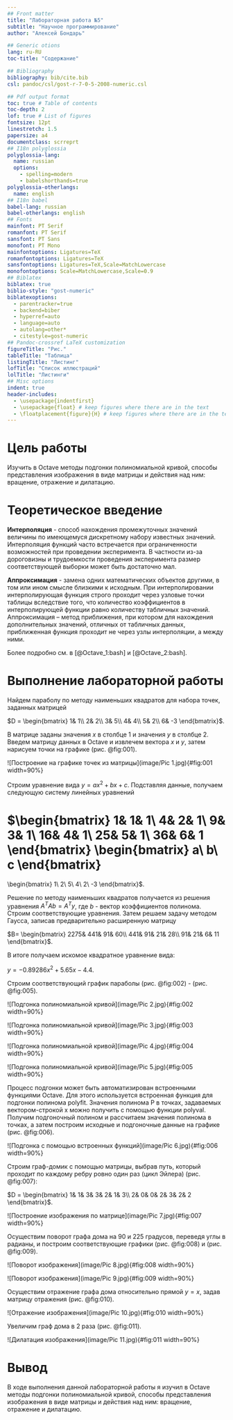 ```yaml
---
## Front matter
title: "Лабораторная работа №5"
subtitle: "Научное программирование"
author: "Алексей Бондарь"

## Generic otions
lang: ru-RU
toc-title: "Содержание"

## Bibliography
bibliography: bib/cite.bib
csl: pandoc/csl/gost-r-7-0-5-2008-numeric.csl

## Pdf output format
toc: true # Table of contents
toc-depth: 2
lof: true # List of figures
fontsize: 12pt
linestretch: 1.5
papersize: a4
documentclass: scrreprt
## I18n polyglossia
polyglossia-lang:
  name: russian
  options:
	- spelling=modern
	- babelshorthands=true
polyglossia-otherlangs:
  name: english
## I18n babel
babel-lang: russian
babel-otherlangs: english
## Fonts
mainfont: PT Serif
romanfont: PT Serif
sansfont: PT Sans
monofont: PT Mono
mainfontoptions: Ligatures=TeX
romanfontoptions: Ligatures=TeX
sansfontoptions: Ligatures=TeX,Scale=MatchLowercase
monofontoptions: Scale=MatchLowercase,Scale=0.9
## Biblatex
biblatex: true
biblio-style: "gost-numeric"
biblatexoptions:
  - parentracker=true
  - backend=biber
  - hyperref=auto
  - language=auto
  - autolang=other*
  - citestyle=gost-numeric
## Pandoc-crossref LaTeX customization
figureTitle: "Рис."
tableTitle: "Таблица"
listingTitle: "Листинг"
lofTitle: "Список иллюстраций"
lolTitle: "Листинги"
## Misc options
indent: true
header-includes:
  - \usepackage{indentfirst}
  - \usepackage{float} # keep figures where there are in the text
  - \floatplacement{figure}{H} # keep figures where there are in the text
---
```


# Цель работы

Изучить в Octave методы подгонки полиномиальной кривой, способы представления изображения в виде матрицы и действия над ним: вращение, отражение и дилатацию.

# Теоретическое введение

__Интерполяция__ - способ нахождения промежуточных значений величины по имеющемуся дискретному набору известных значений. Интерполяция функций часто встречается при
ограниченности возможностей при проведении эксперимента. В частности из-за дороговизны и трудоемкости проведения эксперимента размер соответствующей выборки может быть достаточно мал.

__Аппроксимация__ - замена одних математических объектов другими, в том или ином смысле близкими к исходным. При интерполировании интерполирующая функция строго проходит через узловые точки таблицы вследствие того, что количество коэффициентов в интерполирующей функции равно количеству табличных значений. Аппроксимация – метод приближения, при котором для нахождения дополнительных значений, отличных от табличных данных, приближенная функция проходит не через узлы интерполяции, а между ними.

Более подробно см. в [@Octave_1:bash] и [@Octave_2:bash].

# Выполнение лабораторной работы

Найдем параболу по методу наименьших квадратов для набора точек, заданных матрицей

$D =
\begin{bmatrix}
1& 1\\
2& 2\\
3& 5\\
4& 4\\
5& 2\\
6& -3
\end{bmatrix}$.

В матрице заданы значения $x$ в столбце 1 и значения $y$ в столбце 2. Введем матрицу данных в Octave и извлечем вектора $x$ и $y$, затем нарисуем точки на графике (рис. @fig:001).

![Построение на графике точек из матрицы](image/Pic 1.jpg){#fig:001 width=90%}

Строим уравнение вида $y = ax^2 + bx + c$. Подставляя данные, получаем следующую систему линейных уравнений

$\begin{bmatrix}
1& 1& 1\\
4& 2& 1\\
9& 3& 1\\
16& 4& 1\\
25& 5& 1\\
36& 6& 1
\end{bmatrix}
\begin{bmatrix}
a\\
b\\
c
\end{bmatrix}
=
\begin{bmatrix}
1\\
2\\
5\\
4\\
2\\
-3
\end{bmatrix}$.

Решение по методу наименьших квадратов получается из решения уравнения $A^TAb=A^Ty$, где $b$ - вектор коэффициентов полинома. Строим соответствующие уравнения. Затем решаем задачу методом Гаусса, записав предварительно расширенную матрицу

$B=
\begin{bmatrix}
2275& 441& 91& 60\\
441& 91& 21& 28\\
91& 21& 6& 11
\end{bmatrix}$.

В итоге получаем искомое квадратное уравнение вида: 

$y = -0.89286x^2 + 5.65x - 4.4$. 

Строим соответствующий график параболы (рис. @fig:002) - (рис. @fig:005).

![Подгонка полиномиальной кривой](image/Pic 2.jpg){#fig:002 width=90%}

![Подгонка полиномиальной кривой](image/Pic 3.jpg){#fig:003 width=90%}

![Подгонка полиномиальной кривой](image/Pic 4.jpg){#fig:004 width=90%}

![Подгонка полиномиальной кривой](image/Pic 5.jpg){#fig:005 width=90%}

Процесс подгонки может быть автоматизирован встроенными функциями Octave. Для этого используется встроенная функция для подгонки полинома polyfit. Значения полинома P в точках, задаваемых вектором-строкой x можно получить с помощью функции polyval. Получим подгоночный полином и рассчитаем значения полинома в точках, а затем построим исходные и подгоночные данные на графике (рис. @fig:006).

![Подгонка с помощью встроенных функций](image/Pic 6.jpg){#fig:006 width=90%}

Строим граф-домик с помощью матрицы, выбрав путь, который проходит по каждому ребру ровно один раз (цикл Эйлера) (рис. @fig:007):

$D =
\begin{bmatrix}
1& 1& 3& 3& 2& 1& 3\\
2& 0& 0& 2& 3& 2& 2
\end{bmatrix}$.

![Построение изображения по матрице](image/Pic 7.jpg){#fig:007 width=90%}

Осуществим поворот графа дома на 90 и 225 градусов, переведя углы в радианы, и построим соответствующие графики (рис. @fig:008) и (рис. @fig:009).

![Поворот изображения](image/Pic 8.jpg){#fig:008 width=90%}

![Поворот изображения](image/Pic 9.jpg){#fig:009 width=90%}

Осуществим отражение графа дома относительно прямой $y=x$, задав матрицу отражения (рис. @fig:010).

![Отражение изображения](image/Pic 10.jpg){#fig:010 width=90%}

Увеличим граф дома в 2 раза (рис. @fig:011).

![Дилатация изображения](image/Pic 11.jpg){#fig:011 width=90%}

# Вывод 

В ходе выполнения данной лабораторной работы я изучил в Octave методы подгонки полиномиальной кривой, способы представления изображения в виде матрицы и действия над ним: вращение, отражение и дилатацию.